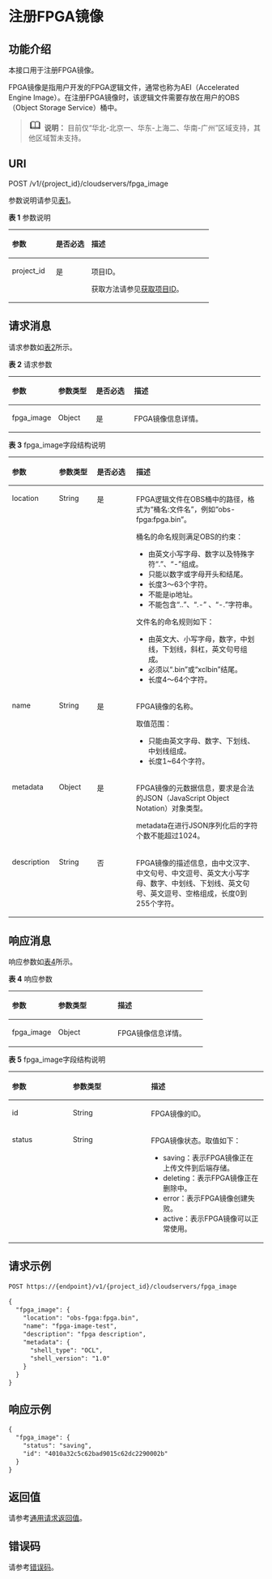 # 注册FPGA镜像<a name="ZH-CN_TOPIC_0065962597"></a>

## 功能介绍<a name="section6847204211311"></a>

本接口用于注册FPGA镜像。

FPGA镜像是指用户开发的FPGA逻辑文件，通常也称为AEI（Accelerated Engine Image）。在注册FPGA镜像时，该逻辑文件需要存放在用户的OBS（Object Storage Service）桶中。

>![](public_sys-resources/icon-note.gif) **说明：** 
>目前仅“华北-北京一、华东-上海二、华南-广州”区域支持，其他区域暂未支持。

## URI<a name="section62251638211311"></a>

POST /v1/\{project\_id\}/cloudservers/fpga\_image

参数说明请参见[表1](#table10080802211311)。

**表 1**  参数说明

<a name="table10080802211311"></a>
<table><thead align="left"><tr id="row23258692211311"><th class="cellrowborder" valign="top" width="21.86%" id="mcps1.2.4.1.1"><p id="p7707213"><a name="p7707213"></a><a name="p7707213"></a>参数</p>
</th>
<th class="cellrowborder" valign="top" width="17.66%" id="mcps1.2.4.1.2"><p id="p20304554"><a name="p20304554"></a><a name="p20304554"></a>是否必选</p>
</th>
<th class="cellrowborder" valign="top" width="60.480000000000004%" id="mcps1.2.4.1.3"><p id="p34056167"><a name="p34056167"></a><a name="p34056167"></a>描述</p>
</th>
</tr>
</thead>
<tbody><tr id="row37402583211311"><td class="cellrowborder" valign="top" width="21.86%" headers="mcps1.2.4.1.1 "><p id="p54826436211311"><a name="p54826436211311"></a><a name="p54826436211311"></a>project_id</p>
</td>
<td class="cellrowborder" valign="top" width="17.66%" headers="mcps1.2.4.1.2 "><p id="p54905009211311"><a name="p54905009211311"></a><a name="p54905009211311"></a>是</p>
</td>
<td class="cellrowborder" valign="top" width="60.480000000000004%" headers="mcps1.2.4.1.3 "><p id="p37593705"><a name="p37593705"></a><a name="p37593705"></a>项目ID。</p>
<p id="p1180512217438"><a name="p1180512217438"></a><a name="p1180512217438"></a>获取方法请参见<a href="获取项目ID.md">获取项目ID</a>。</p>
</td>
</tr>
</tbody>
</table>

## 请求消息<a name="section20272402211311"></a>

请求参数如[表2](#table5698154011375)所示。

**表 2**  请求参数

<a name="table5698154011375"></a>
<table><thead align="left"><tr id="row18698940103719"><th class="cellrowborder" valign="top" width="18.35%" id="mcps1.2.5.1.1"><p id="p1569884093712"><a name="p1569884093712"></a><a name="p1569884093712"></a>参数</p>
</th>
<th class="cellrowborder" valign="top" width="15.02%" id="mcps1.2.5.1.2"><p id="p9699184073710"><a name="p9699184073710"></a><a name="p9699184073710"></a>参数类型</p>
</th>
<th class="cellrowborder" valign="top" width="15.1%" id="mcps1.2.5.1.3"><p id="p1769974053715"><a name="p1769974053715"></a><a name="p1769974053715"></a>是否必选</p>
</th>
<th class="cellrowborder" valign="top" width="51.53%" id="mcps1.2.5.1.4"><p id="p469974003711"><a name="p469974003711"></a><a name="p469974003711"></a>描述</p>
</th>
</tr>
</thead>
<tbody><tr id="row769974019371"><td class="cellrowborder" valign="top" width="18.35%" headers="mcps1.2.5.1.1 "><p id="p1378615433718"><a name="p1378615433718"></a><a name="p1378615433718"></a>fpga_image</p>
</td>
<td class="cellrowborder" valign="top" width="15.02%" headers="mcps1.2.5.1.2 "><p id="p769911401374"><a name="p769911401374"></a><a name="p769911401374"></a>Object</p>
</td>
<td class="cellrowborder" valign="top" width="15.1%" headers="mcps1.2.5.1.3 "><p id="p18699104011370"><a name="p18699104011370"></a><a name="p18699104011370"></a>是</p>
</td>
<td class="cellrowborder" valign="top" width="51.53%" headers="mcps1.2.5.1.4 "><p id="p19699134073719"><a name="p19699134073719"></a><a name="p19699134073719"></a>FPGA镜像信息详情。</p>
</td>
</tr>
</tbody>
</table>

**表 3**  fpga\_image字段结构说明

<a name="table36632723211311"></a>
<table><thead align="left"><tr id="row6485675211311"><th class="cellrowborder" valign="top" width="18.42%" id="mcps1.2.5.1.1"><p id="p22916806211311"><a name="p22916806211311"></a><a name="p22916806211311"></a>参数</p>
</th>
<th class="cellrowborder" valign="top" width="14.85%" id="mcps1.2.5.1.2"><p id="p58378163211311"><a name="p58378163211311"></a><a name="p58378163211311"></a>参数类型</p>
</th>
<th class="cellrowborder" valign="top" width="15.409999999999998%" id="mcps1.2.5.1.3"><p id="p36640154211311"><a name="p36640154211311"></a><a name="p36640154211311"></a>是否必选</p>
</th>
<th class="cellrowborder" valign="top" width="51.32%" id="mcps1.2.5.1.4"><p id="p58095138211311"><a name="p58095138211311"></a><a name="p58095138211311"></a>描述</p>
</th>
</tr>
</thead>
<tbody><tr id="row55081076211311"><td class="cellrowborder" valign="top" width="18.42%" headers="mcps1.2.5.1.1 "><p id="p30311735211311"><a name="p30311735211311"></a><a name="p30311735211311"></a>location</p>
</td>
<td class="cellrowborder" valign="top" width="14.85%" headers="mcps1.2.5.1.2 "><p id="p25396884211311"><a name="p25396884211311"></a><a name="p25396884211311"></a>String</p>
</td>
<td class="cellrowborder" valign="top" width="15.409999999999998%" headers="mcps1.2.5.1.3 "><p id="p65343538211311"><a name="p65343538211311"></a><a name="p65343538211311"></a>是</p>
</td>
<td class="cellrowborder" valign="top" width="51.32%" headers="mcps1.2.5.1.4 "><p id="p161527536573"><a name="p161527536573"></a><a name="p161527536573"></a>FPGA逻辑文件在OBS桶中的路径，格式为“桶名:文件名”，例如“obs-fpga:fpga.bin”。</p>
<p id="p1315225312576"><a name="p1315225312576"></a><a name="p1315225312576"></a>桶名的命名规则满足OBS的约束：</p>
<a name="ul43426540194839"></a><a name="ul43426540194839"></a><ul id="ul43426540194839"><li>由英文小写字母、数字以及特殊字符<span class="parmvalue" id="parmvalue53874239194845"><a name="parmvalue53874239194845"></a><a name="parmvalue53874239194845"></a>“.”</span>、<span class="parmvalue" id="parmvalue15106108194845"><a name="parmvalue15106108194845"></a><a name="parmvalue15106108194845"></a>“-”</span>组成。</li><li>只能以数字或字母开头和结尾。</li><li>长度3～63个字符。</li><li>不能是ip地址。</li><li>不能包含<span class="parmvalue" id="parmvalue54201329194939"><a name="parmvalue54201329194939"></a><a name="parmvalue54201329194939"></a>“..”</span>、<span class="parmvalue" id="parmvalue41175582194957"><a name="parmvalue41175582194957"></a><a name="parmvalue41175582194957"></a>“.-”</span>&nbsp;、<span class="parmvalue" id="parmvalue66080536195013"><a name="parmvalue66080536195013"></a><a name="parmvalue66080536195013"></a>“-.”</span>字符串。</li></ul>
<p id="p13624699194711"><a name="p13624699194711"></a><a name="p13624699194711"></a>文件名的命名规则如下：</p>
<a name="ul40992670194757"></a><a name="ul40992670194757"></a><ul id="ul40992670194757"><li>由英文大、小写字母，数字，中划线，下划线，斜杠，英文句号组成。</li><li>必须以<span class="parmvalue" id="parmvalue56750524194757"><a name="parmvalue56750524194757"></a><a name="parmvalue56750524194757"></a>“.bin”</span>或“xclbin”结尾。</li><li>长度4～64个字符。</li></ul>
</td>
</tr>
<tr id="row43174483211311"><td class="cellrowborder" valign="top" width="18.42%" headers="mcps1.2.5.1.1 "><p id="p11983269211311"><a name="p11983269211311"></a><a name="p11983269211311"></a>name</p>
</td>
<td class="cellrowborder" valign="top" width="14.85%" headers="mcps1.2.5.1.2 "><p id="p1310425211311"><a name="p1310425211311"></a><a name="p1310425211311"></a>String</p>
</td>
<td class="cellrowborder" valign="top" width="15.409999999999998%" headers="mcps1.2.5.1.3 "><p id="p7009559211311"><a name="p7009559211311"></a><a name="p7009559211311"></a>是</p>
</td>
<td class="cellrowborder" valign="top" width="51.32%" headers="mcps1.2.5.1.4 "><p id="p5607686211311"><a name="p5607686211311"></a><a name="p5607686211311"></a>FPGA镜像的名称。</p>
<p id="p52669702211311"><a name="p52669702211311"></a><a name="p52669702211311"></a>取值范围：</p>
<a name="ul64450334162249"></a><a name="ul64450334162249"></a><ul id="ul64450334162249"><li>只能由英文字母、数字、下划线、中划线组成。</li><li>长度1~64个字符。</li></ul>
</td>
</tr>
<tr id="row49437453114111"><td class="cellrowborder" valign="top" width="18.42%" headers="mcps1.2.5.1.1 "><p id="p32309183114120"><a name="p32309183114120"></a><a name="p32309183114120"></a>metadata</p>
</td>
<td class="cellrowborder" valign="top" width="14.85%" headers="mcps1.2.5.1.2 "><p id="p45454409114125"><a name="p45454409114125"></a><a name="p45454409114125"></a>Object</p>
</td>
<td class="cellrowborder" valign="top" width="15.409999999999998%" headers="mcps1.2.5.1.3 "><p id="p36703951114111"><a name="p36703951114111"></a><a name="p36703951114111"></a>是</p>
</td>
<td class="cellrowborder" valign="top" width="51.32%" headers="mcps1.2.5.1.4 "><p id="p37045433589"><a name="p37045433589"></a><a name="p37045433589"></a>FPGA镜像的元数据信息，要求是合法的JSON（JavaScript Object Notation）对象类型。</p>
<p id="p770494355817"><a name="p770494355817"></a><a name="p770494355817"></a>metadata在进行JSON序列化后的字符个数不能超过1024。</p>
</td>
</tr>
<tr id="row21013490211311"><td class="cellrowborder" valign="top" width="18.42%" headers="mcps1.2.5.1.1 "><p id="p63941444211311"><a name="p63941444211311"></a><a name="p63941444211311"></a>description</p>
</td>
<td class="cellrowborder" valign="top" width="14.85%" headers="mcps1.2.5.1.2 "><p id="p9176036211311"><a name="p9176036211311"></a><a name="p9176036211311"></a>String</p>
</td>
<td class="cellrowborder" valign="top" width="15.409999999999998%" headers="mcps1.2.5.1.3 "><p id="p53464121211311"><a name="p53464121211311"></a><a name="p53464121211311"></a>否</p>
</td>
<td class="cellrowborder" valign="top" width="51.32%" headers="mcps1.2.5.1.4 "><p id="p28403755211311"><a name="p28403755211311"></a><a name="p28403755211311"></a>FPGA镜像的描述信息，由中文汉字、中文句号、中文逗号、英文大小写字母、数字、中划线、下划线、英文句号、英文逗号、空格组成，长度0到255个字符。</p>
</td>
</tr>
</tbody>
</table>

## 响应消息<a name="section55994659211311"></a>

响应参数如[表4](#table551653634018)所示。

**表 4**  响应参数

<a name="table551653634018"></a>
<table><thead align="left"><tr id="row17516036104012"><th class="cellrowborder" valign="top" width="23.792379237923793%" id="mcps1.2.4.1.1"><p id="p75161336124015"><a name="p75161336124015"></a><a name="p75161336124015"></a>参数</p>
</th>
<th class="cellrowborder" valign="top" width="30.583058305830583%" id="mcps1.2.4.1.2"><p id="p14517136124013"><a name="p14517136124013"></a><a name="p14517136124013"></a>参数类型</p>
</th>
<th class="cellrowborder" valign="top" width="45.62456245624562%" id="mcps1.2.4.1.3"><p id="p751711364402"><a name="p751711364402"></a><a name="p751711364402"></a>描述</p>
</th>
</tr>
</thead>
<tbody><tr id="row1551763664016"><td class="cellrowborder" valign="top" width="23.792379237923793%" headers="mcps1.2.4.1.1 "><p id="p8517103634019"><a name="p8517103634019"></a><a name="p8517103634019"></a>fpga_image</p>
</td>
<td class="cellrowborder" valign="top" width="30.583058305830583%" headers="mcps1.2.4.1.2 "><p id="p6517173604019"><a name="p6517173604019"></a><a name="p6517173604019"></a>Object</p>
</td>
<td class="cellrowborder" valign="top" width="45.62456245624562%" headers="mcps1.2.4.1.3 "><p id="p1451793612400"><a name="p1451793612400"></a><a name="p1451793612400"></a>FPGA镜像信息详情。</p>
</td>
</tr>
</tbody>
</table>

**表 5**  fpga\_image字段结构说明

<a name="table8648200211311"></a>
<table><thead align="left"><tr id="row47349056211311"><th class="cellrowborder" valign="top" width="23.87%" id="mcps1.2.4.1.1"><p id="p15806308"><a name="p15806308"></a><a name="p15806308"></a>参数</p>
</th>
<th class="cellrowborder" valign="top" width="30.64%" id="mcps1.2.4.1.2"><p id="p21995508"><a name="p21995508"></a><a name="p21995508"></a>参数类型</p>
</th>
<th class="cellrowborder" valign="top" width="45.49%" id="mcps1.2.4.1.3"><p id="p36805753"><a name="p36805753"></a><a name="p36805753"></a>描述</p>
</th>
</tr>
</thead>
<tbody><tr id="row64340933211311"><td class="cellrowborder" valign="top" width="23.87%" headers="mcps1.2.4.1.1 "><p id="p32671333211311"><a name="p32671333211311"></a><a name="p32671333211311"></a>id</p>
</td>
<td class="cellrowborder" valign="top" width="30.64%" headers="mcps1.2.4.1.2 "><p id="p30640904211311"><a name="p30640904211311"></a><a name="p30640904211311"></a>String</p>
</td>
<td class="cellrowborder" valign="top" width="45.49%" headers="mcps1.2.4.1.3 "><p id="p51329136211311"><a name="p51329136211311"></a><a name="p51329136211311"></a>FPGA镜像的ID。</p>
</td>
</tr>
<tr id="row1620851211311"><td class="cellrowborder" valign="top" width="23.87%" headers="mcps1.2.4.1.1 "><p id="p26004605211311"><a name="p26004605211311"></a><a name="p26004605211311"></a>status</p>
</td>
<td class="cellrowborder" valign="top" width="30.64%" headers="mcps1.2.4.1.2 "><p id="p64423181211311"><a name="p64423181211311"></a><a name="p64423181211311"></a>String</p>
</td>
<td class="cellrowborder" valign="top" width="45.49%" headers="mcps1.2.4.1.3 "><p id="p63235550211311"><a name="p63235550211311"></a><a name="p63235550211311"></a>FPGA镜像状态。取值如下：</p>
<a name="ul10437195973916"></a><a name="ul10437195973916"></a><ul id="ul10437195973916"><li>saving：表示FPGA镜像正在上传文件到后端存储。</li><li>deleting：表示FPGA镜像正在删除中。</li><li>error：表示FPGA镜像创建失败。</li><li>active：表示FPGA镜像可以正常使用。</li></ul>
</td>
</tr>
</tbody>
</table>

## 请求示例<a name="section11362753211311"></a>

```
POST https://{endpoint}/v1/{project_id}/cloudservers/fpga_image
```

```
{ 
  "fpga_image": { 
    "location": "obs-fpga:fpga.bin", 
    "name": "fpga-image-test", 
    "description": "fpga description", 
    "metadata": { 
      "shell_type": "OCL", 
      "shell_version": "1.0" 
    } 
  } 
}
```

## 响应示例<a name="section7937164492610"></a>

```
{
  "fpga_image": {
    "status": "saving",
    "id": "4010a32c5c62bad9015c62dc2290002b"
  }
}
```

## 返回值<a name="section3477250491225"></a>

请参考[通用请求返回值](通用请求返回值.md)。

## 错误码<a name="section85821649202813"></a>

请参考[错误码](错误码.md)。

